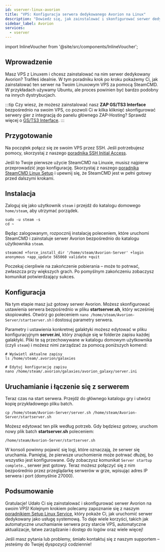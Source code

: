 ```yaml
---
id: vserver-linux-avorion
title: "VPS: Konfiguracja serwera dedykowanego Avorion na Linux"
description: "Dowiedz się, jak zainstalować i skonfigurować serwer dedykowany Avorion na swoim VPS z Linuxem, aby bezproblemowo hostować i zarządzać serwerem gier → Sprawdź teraz"
sidebar_label: Avorion
services:
  - vserver
---
```


import InlineVoucher from '@site/src/components/InlineVoucher';

## Wprowadzenie
Masz VPS z Linuxem i chcesz zainstalować na nim serwer dedykowany Avorion? Trafiłeś idealnie. W tym poradniku krok po kroku pokażemy Ci, jak zainstalować ten serwer na Twoim Linuxowym VPS za pomocą SteamCMD. W przykładach używamy Ubuntu, ale proces powinien być bardzo podobny na innych dystrybucjach.

:::tip
Czy wiesz, że możesz zainstalować nasz **ZAP GS/TS3 Interface** bezpośrednio na swoim VPS, co pozwoli Ci w kilka kliknięć skonfigurować serwery gier z integracją do panelu głównego ZAP-Hosting? Sprawdź więcej o [GS/TS3 Interface](vserver-linux-gs-interface.md).
:::

<InlineVoucher />

## Przygotowanie

Na początek połącz się ze swoim VPS przez SSH. Jeśli potrzebujesz pomocy, skorzystaj z naszego [poradnika SSH Initial Access](vserver-linux-ssh.md).

Jeśli to Twoje pierwsze użycie SteamCMD na Linuxie, musisz najpierw przeprowadzić jego konfigurację. Skorzystaj z naszego [poradnika SteamCMD Linux Setup](vserver-linux-steamcmd.md) i upewnij się, że SteamCMD jest w pełni gotowy przed dalszymi krokami.

## Instalacja

Zaloguj się jako użytkownik `steam` i przejdź do katalogu domowego `home/steam`, aby utrzymać porządek.
```
sudo -u steam -s
cd ~
```

Będąc zalogowanym, rozpocznij instalację poleceniem, które uruchomi SteamCMD i zainstaluje serwer Avorion bezpośrednio do katalogu użytkownika `steam`.
```
steamcmd +force_install_dir '/home/steam/Avorion-Server' +login anonymous +app_update 565060 validate +quit
```

Poczekaj cierpliwie na zakończenie pobierania – może to potrwać, zwłaszcza przy większych grach. Po pomyślnym zakończeniu zobaczysz komunikat potwierdzający sukces.

## Konfiguracja

Na tym etapie masz już gotowy serwer Avorion. Możesz skonfigurować ustawienia serwera bezpośrednio w pliku **startserver.sh**, który wcześniej skopiowałeś. Otwórz go poleceniem `nano /home/steam/Avorion-Server/startserver.sh` i dostosuj parametry serwera.

Parametry i ustawienia konkretnej galaktyki możesz edytować w pliku konfiguracyjnym **server.ini**, który znajduje się w folderze zapisu każdej galaktyki. Pliki te są przechowywane w katalogu domowym użytkownika (czyli `steam`) i możesz nimi zarządzać za pomocą poniższych komend:
```
# Wyświetl aktualne zapisy
ls /home/steam/.avorion/galaxies

# Edytuj konfigurację zapisu
nano /home/steam/.avorion/galaxies/avorion_galaxy/server.ini
```

## Uruchamianie i łączenie się z serwerem

Teraz czas na start serwera. Przejdź do głównego katalogu gry i utwórz kopię przykładowego pliku batch.
```
cp /home/steam/Avorion-Server/server.sh /home/steam/Avorion-Server/startserver.sh
```

Możesz edytować ten plik według potrzeb. Gdy będziesz gotowy, uruchom nowy plik batch **startserver.sh** poleceniem:
```
/home/steam/Avorion-Server/startserver.sh
```

W konsoli powinny pojawić się logi, które oznaczają, że serwer się uruchamia. Pamiętaj, że pierwsze uruchomienie może potrwać dłużej, bo wszystko jest konfigurowane. Gdy zobaczysz komunikat `Server startup complete.`, serwer jest gotowy. Teraz możesz połączyć się z nim bezpośrednio przez przeglądarkę serwerów w grze, wpisując adres IP serwera i port (domyślnie 27000).

## Podsumowanie

Gratulacje! Udało Ci się zainstalować i skonfigurować serwer Avorion na swoim VPS! Kolejnym krokiem polecamy zapoznanie się z naszym [poradnikiem Setup Linux Service](vserver-linux-create-gameservice.md), który pokaże Ci, jak uruchomić serwer dedykowany jako usługę systemową. To daje wiele korzyści, takich jak automatyczne uruchamianie serwera przy starcie VPS, automatyczne aktualizacje, łatwe zarządzanie i dostęp do logów oraz wiele więcej!

Jeśli masz pytania lub problemy, śmiało kontaktuj się z naszym supportem – jesteśmy do Twojej dyspozycji codziennie!

<InlineVoucher />